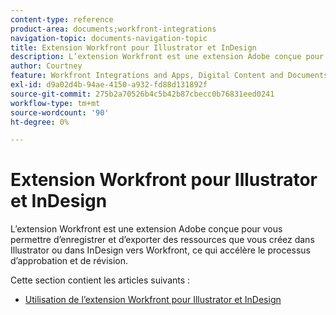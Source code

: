 ```yaml
---
content-type: reference
product-area: documents;workfront-integrations
navigation-topic: documents-navigation-topic
title: Extension Workfront pour Illustrator et InDesign
description: L’extension Workfront est une extension Adobe conçue pour vous permettre d’enregistrer et d’exporter des ressources que vous créez dans Illustrator ou dans InDesign vers Workfront, ce qui accélère le processus d’approbation et de révision.
author: Courtney
feature: Workfront Integrations and Apps, Digital Content and Documents
exl-id: d9a02d4b-94ae-4150-a932-fd88d131892f
source-git-commit: 275b2a70526b4c5b42b87cbecc0b76831eed0241
workflow-type: tm+mt
source-wordcount: '90'
ht-degree: 0%

---
```


# Extension Workfront pour Illustrator et InDesign

<!--
>[!IMPORTANT]
>
>We are removing the Workfront extension for Illustrator and InDesign from the Creative Cloud exchange in mid-November.
-->

L’extension Workfront est une extension Adobe conçue pour vous permettre d’enregistrer et d’exporter des ressources que vous créez dans Illustrator ou dans InDesign vers Workfront, ce qui accélère le processus d’approbation et de révision.

Cette section contient les articles suivants :

* [Utilisation de l’extension Workfront pour Illustrator et InDesign](../../documents/workfront-for-adobe-creative-cloud/use-wf-adobe-cc.md)
